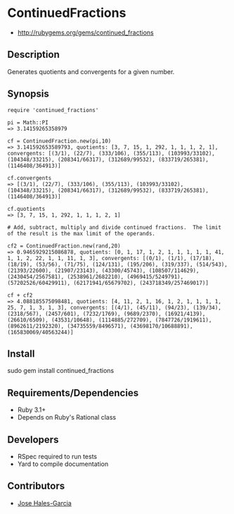 # ContinuedFractions

* http://rubygems.org/gems/continued_fractions

## Description

Generates quotients and convergents for a given number.

## Synopsis

    require 'continued_fractions'
  
    pi = Math::PI
    => 3.14159265358979
    
    cf = ContinuedFraction.new(pi,10)
    => 3.141592653589793, quotients: [3, 7, 15, 1, 292, 1, 1, 1, 2, 1], convergents: [(3/1), (22/7), (333/106), (355/113), (103993/33102), (104348/33215), (208341/66317), (312689/99532), (833719/265381), (1146408/364913)]
                         
    cf.convergents
    => [(3/1), (22/7), (333/106), (355/113), (103993/33102), (104348/33215), (208341/66317), (312689/99532), (833719/265381), (1146408/364913)]
    
    cf.quotients
    => [3, 7, 15, 1, 292, 1, 1, 1, 2, 1]
    
    # Add, subtract, multiply and divide continued fractions.  The limit of the result is the max limit of the operands.
    
    cf2 = ContinuedFraction.new(rand,20)
    => 0.9465929215086878, quotients: [0, 1, 17, 1, 2, 1, 1, 1, 1, 1, 41, 1, 1, 2, 22, 1, 1, 11, 1, 3], convergents: [(0/1), (1/1), (17/18), (18/19), (53/56), (71/75), (124/131), (195/206), (319/337), (514/543), (21393/22600), (21907/23143), (43300/45743), (108507/114629), (2430454/2567581), (2538961/2682210), (4969415/5249791), (57202526/60429911), (62171941/65679702), (243718349/257469017)]
    
    cf + cf2
    => 4.088185575098481, quotients: [4, 11, 2, 1, 16, 1, 2, 1, 1, 1, 1, 25, 7, 1, 3, 1, 3], convergents: [(4/1), (45/11), (94/23), (139/34), (2318/567), (2457/601), (7232/1769), (9689/2370), (16921/4139), (26610/6509), (43531/10648), (1114885/272709), (7847726/1919611), (8962611/2192320), (34735559/8496571), (43698170/10688891), (165830069/40563244)]

## Install

sudo gem install continued_fractions

## Requirements/Dependencies

* Ruby 3.1+
* Depends on Ruby's Rational class

## Developers

* RSpec required to run tests
* Yard to compile documentation

## Contributors

* [Jose Hales-Garcia](https://github.com/jolohaga)